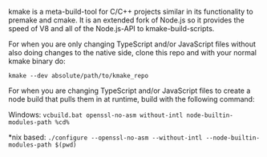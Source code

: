 kmake is a meta-build-tool for C/C++ projects similar in its functionality to
premake and cmake.
It is an extended fork of Node.js so it provides the speed of V8 and all of the
Node.js-API to kmake-build-scripts.

For when you are only changing TypeScript and/or JavaScript files without also doing changes to the native side, clone this repo and with your normal kmake binary do:

`kmake --dev absolute/path/to/kmake_repo`

For when you are changing TypeScript and/or JavaScript files to create a node build that pulls them in at runtime, build with the following command:

Windows: `vcbuild.bat openssl-no-asm without-intl node-builtin-modules-path %cd%`

\*nix based: `./configure --openssl-no-asm --without-intl --node-builtin-modules-path $(pwd)`
